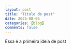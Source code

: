 ```yaml
---
layout: post
title: "Título do post"
date: 2025-08-05
categories: [blog]
comments: false
---
```

Essa é a primeira ideia de post
